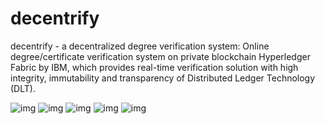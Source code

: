 # decentrify

decentrify - a decentralized degree verification system: 
Online degree/certificate verification system on private blockchain Hyperledger Fabric by IBM, which provides real-time verification solution with high integrity, immutability and transparency of Distributed Ledger Technology (DLT).

![img](Images/img12.png)
![img](Images/img13.png)
![img](Images/img14.png)
![img](Images/img15.png)
![img](Images/img16.png)

